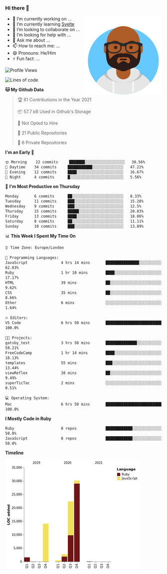 ### Hi there 👋


<img align="right" height="250" width="250"  src="/assets/avataaars.png" />


- 🔭 I’m currently working on ...
- 🌱 I’m currently learning [Svelte](https://svelte.dev)
- 👯 I’m looking to collaborate on ...
- 🤔 I’m looking for help with ...
- 💬 Ask me about ...
- 📫 How to reach me: ...
- 😄 Pronouns: He/Him
- ⚡ Fun fact: ...

<!--START_SECTION:waka-->
![Profile Views](http://img.shields.io/badge/Profile%20Views-387-blue)

![Lines of code](https://img.shields.io/badge/From%20Hello%20World%20I%27ve%20Written-71711%20lines%20of%20code-blue)

**🐱 My Github Data** 

> 🏆 61 Contributions in the Year 2021
 > 
> 📦 57.7 kB Used in Github's Storage 
 > 
> 🚫 Not Opted to Hire
 > 
> 📜 21 Public Repositories 
 > 
> 🔑 6 Private Repositories  
 > 
**I'm an Early 🐤** 

```text
🌞 Morning    22 commits     ███████░░░░░░░░░░░░░░░░░░   30.56% 
🌆 Daytime    34 commits     ███████████░░░░░░░░░░░░░░   47.22% 
🌃 Evening    12 commits     ████░░░░░░░░░░░░░░░░░░░░░   16.67% 
🌙 Night      4 commits      █░░░░░░░░░░░░░░░░░░░░░░░░   5.56%

```
📅 **I'm Most Productive on Thursday** 

```text
Monday       6 commits      ██░░░░░░░░░░░░░░░░░░░░░░░   8.33% 
Tuesday      11 commits     ███░░░░░░░░░░░░░░░░░░░░░░   15.28% 
Wednesday    9 commits      ███░░░░░░░░░░░░░░░░░░░░░░   12.5% 
Thursday     15 commits     █████░░░░░░░░░░░░░░░░░░░░   20.83% 
Friday       13 commits     ████░░░░░░░░░░░░░░░░░░░░░   18.06% 
Saturday     8 commits      ██░░░░░░░░░░░░░░░░░░░░░░░   11.11% 
Sunday       10 commits     ███░░░░░░░░░░░░░░░░░░░░░░   13.89%

```


📊 **This Week I Spent My Time On** 

```text
⌚︎ Time Zone: Europe/London

💬 Programming Languages: 
JavaScript               4 hrs 14 mins       ███████████████░░░░░░░░░░   62.03% 
Ruby                     1 hr 10 mins        ████░░░░░░░░░░░░░░░░░░░░░   17.17% 
HTML                     39 mins             ██░░░░░░░░░░░░░░░░░░░░░░░   9.62% 
CSS                      35 mins             ██░░░░░░░░░░░░░░░░░░░░░░░   8.66% 
Other                    6 mins              ░░░░░░░░░░░░░░░░░░░░░░░░░   1.64%

🔥 Editors: 
VS Code                  6 hrs 50 mins       █████████████████████████   100.0%

🐱‍💻 Projects: 
gatsby_test              3 hrs 58 mins       ██████████████░░░░░░░░░░░   58.21% 
FreeCodeCamp             1 hr 14 mins        ████░░░░░░░░░░░░░░░░░░░░░   18.13% 
templates                55 mins             ███░░░░░░░░░░░░░░░░░░░░░░   13.44% 
viewReflex               38 mins             ██░░░░░░░░░░░░░░░░░░░░░░░   9.49% 
superTicTac              2 mins              ░░░░░░░░░░░░░░░░░░░░░░░░░   0.51%

💻 Operating System: 
Mac                      6 hrs 50 mins       █████████████████████████   100.0%

```

**I Mostly Code in Ruby** 

```text
Ruby                     8 repos             ████████████░░░░░░░░░░░░░   50.0% 
JavaScript               8 repos             ████████████░░░░░░░░░░░░░   50.0%

```


**Timeline**

![Chart not found](https://raw.githubusercontent.com/zefur/zefur/main/charts/bar_graph.png) 


<!--END_SECTION:waka-->
